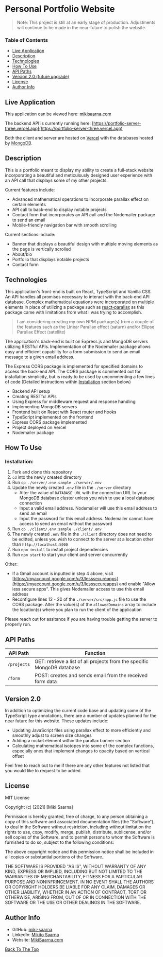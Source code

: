 # Personal Portfolio Website

> Note: This project is still at an early stage of production. Adjustments will continue to be made in the near-future to polish the website.

### Table of Contents

- [Live Application](#live-application)
- [Description](#description)
- [Technologies](#technologies)
- [How To Use](#how-to-use)
- [API Paths](#api-paths)
- [Version 2.0 (future upgrade)](#version-20)
- [License](#license)
- [Author Info](#author-info)

## Live Application

This application can be viewed here: [mikisaarna.com](http://mikisaarna.com)

The backend API is currently running here: [https://portfolio-server-three.vercel.app](https://portfolio-server-three.vercel.app)

Both the client and server are hosted on [Vercel](https://vercel.com/) with the databases hosted by [MongoDB](https://www.mongodb.com).

## Description

This is a portfolio meant to display my ability to create a full-stack website incorporating a beautiful and meticulously designed user experience with an API call that displays some of my other projects.

Current features include:

- Advanced mathematical operations to incorporate parallax effect on certain elements
- API call to back-end to display notable projects
- Contact form that incorporates an API call and the Nodemailer package to send an email
- Mobile-friendly navigation bar with smooth scrolling

Current sections include:

- Banner that displays a beautiful design with multiple moving elements as the page is vertically scrolled
- About/bio
- Portfolio that displays notable projects
- Contact form

## Technologies

This application's front-end is built on React, TypeScript and Vanilla CSS. An API handles all promises necessary to interact with the back-end API database. Complex mathematical equations were incorporated on multiple elements in place of utilizing a package such as [react-parallax](https://www.npmjs.com/package/react-parallax) as this package came with limitations from what I was trying to accomplish.

> I am considering creating my own NPM package(s) from a couple of the features such as the Linear Parallax effect (saturn) and/or Ellipse Parallax Effect (satellite)

The application's back-end is built on Express.js and MongoDB servers utilizing RESTful APIs. Implementation of the Nodemailer package allows easy and efficient capability for a form submission to send an email message to a given email address.

The Express CORS package is implemented for specified domains to access the back-end API. The CORS package is commented out for installation simplicity, but is ready to be used by uncommenting a few lines of code (Detailed instructions within [Installation](#installation) section below)

- Backend API setup
- Creating RESTful APIs
- Using Express for middleware request and response handling
- Implementing MongoDB servers
- Frontend built on React with React router and hooks
- TypeScript implemented on the frontend
- Express CORS package implemented
- Project deployed on Vercel
- Nodemailer package 

## How To Use

### Installation:

1. Fork and clone this repository
2. `cd` into the newly created directory
3. Run `cp ./server/.env.sample ./server/.env`
4. Update the newly created `.env` file in the `./server` directory
    - Alter the value of `DATABASE_URL` with the connection URL to your MongoDB database cluster unless you wish to use a local database connection
    - Input a valid email address. Nodemailer will use this email address to send an email
    - Input the password for this email address. Nodemailer cannot have access to send an email without the password
5. Run `cp ./client/.env.sample ./client/.env`
6. The newly created `.env` file in the `./client` directory does not need to be editted, unless you wish to connect to the server at a location other than `http://localhost:5000`
8. Run `npm install` to install project dependencies
9. Run `npm start` to start your client and server concurrently

Other:

- If a Gmail account is inputted in step 4 above, visit [https://myaccount.google.com/u/3/lesssecureapps](https://myaccount.google.com/u/3/lesssecureapps) and enable "Allow less secure apps". This gives Nodemailer access to use this email address
- Reconfigure lines 12 - 20 of the `./server/src/app.js` file to use the CORS package. Alter the value(s) of the `allowedDomains` array to include the location(s) where you plan to run the client of the application

Please reach out for assitance if you are having trouble getting the server to properly run.

## API Paths

| API Path | Function |
| -------- | -------- |
| `/projects` | GET: retrieve a list of all projects from the specific MongoDB database |
| `/form` | POST: creates and sends email from the received form data |

## Version 2.0

In addition to optimizing the current code base and updating some of the TypeScript type annotations, there are a number of updates planned for the near future for this website. These updates include:

- Updating JavaScript files using parallax effect to more efficiently and smoothly adjust to screen size changes
- Adding a rocket element within the parallax banner section
- Calculating mathematical isotopes into some of the complex functions, especially ones that implement changes to opacity based on vertical offset

Feel free to reach out to me if there are any other features not listed that you would like to request to be added.

## License

MIT License

Copyright (c) [2021] [Miki Saarna]

Permission is hereby granted, free of charge, to any person obtaining a copy
of this software and associated documentation files (the "Software"), to deal
in the Software without restriction, including without limitation the rights
to use, copy, modify, merge, publish, distribute, sublicense, and/or sell
copies of the Software, and to permit persons to whom the Software is
furnished to do so, subject to the following conditions:

The above copyright notice and this permission notice shall be included in all
copies or substantial portions of the Software.

THE SOFTWARE IS PROVIDED "AS IS", WITHOUT WARRANTY OF ANY KIND, EXPRESS OR
IMPLIED, INCLUDING BUT NOT LIMITED TO THE WARRANTIES OF MERCHANTABILITY,
FITNESS FOR A PARTICULAR PURPOSE AND NONINFRINGEMENT. IN NO EVENT SHALL THE
AUTHORS OR COPYRIGHT HOLDERS BE LIABLE FOR ANY CLAIM, DAMAGES OR OTHER
LIABILITY, WHETHER IN AN ACTION OF CONTRACT, TORT OR OTHERWISE, ARISING FROM,
OUT OF OR IN CONNECTION WITH THE SOFTWARE OR THE USE OR OTHER DEALINGS IN THE
SOFTWARE.

## Author Info

- GitHub: [miki-saarna](https://github.com/miki-saarna)
- LinkedIn: [Mikito Saarna](https://www.linkedin.com/in/mikito-saarna/)
- Website: [MikiSaarna.com](https://MikiSaarna.com)

[Back To The Top](#personal-portfolio-website)
